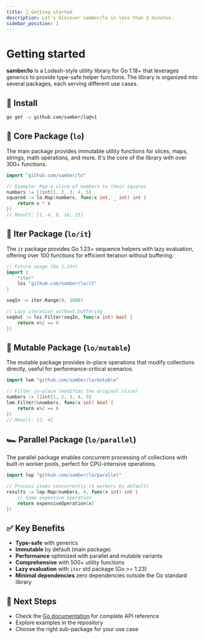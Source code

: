 ```yaml
---
title: 🚀 Getting started
description: Let's discover samber/lo in less than 5 minutes.
sidebar_position: 1
---
```


# Getting started

**samber/lo** is a Lodash-style utility library for Go 1.18+ that leverages generics to provide type-safe helper functions. The library is organized into several packages, each serving different use cases.

## 🚀 Install

```bash
go get -u github.com/samber/lo@v1
```

## 🧢 Core Package (`lo`)

The main package provides immutable utility functions for slices, maps, strings, math operations, and more. It's the core of the library with over 300+ functions.

```go
import "github.com/samber/lo"

// Example: Map a slice of numbers to their squares
numbers := []int{1, 2, 3, 4, 5}
squared := lo.Map(numbers, func(x int, _ int) int {
    return x * x
})
// Result: [1, 4, 9, 16, 25]
```

## 🔄 Iter Package (`lo/it`)

The  `it` package provides Go 1.23+ sequence helpers with lazy evaluation, offering over 100 functions for efficient iteration without buffering.

```go
// Future usage (Go 1.23+)
import (
    "iter"
    loi "github.com/samber/lo/it"
)

seqIn := iter.Range(0, 1000)

// Lazy iteration without buffering
seqOut := loi.Filter(seqIn, func(x int) bool {
    return x%2 == 0
})
```

## 👣 Mutable Package (`lo/mutable`)

The mutable package provides in-place operations that modify collections directly, useful for performance-critical scenarios.

```go
import lom "github.com/samber/lo/mutable"

// Filter in-place (modifies the original slice)
numbers := []int{1, 2, 3, 4, 5}
lom.Filter(&numbers, func(x int) bool {
    return x%2 == 0
})
// Result: [2, 4]
```

## 🏎️ Parallel Package (`lo/parallel`)

The parallel package enables concurrent processing of collections with built-in worker pools, perfect for CPU-intensive operations.

```go
import lop "github.com/samber/lo/parallel"

// Process items concurrently (4 workers by default)
results := lop.Map(numbers, 4, func(x int) int {
    // Some expensive operation
    return expensiveOperation(x)
})
```

## ✅ Key Benefits

- **Type-safe** with generics
- **Immutable** by default (main package)
- **Performance** optimized with parallel and mutable variants
- **Comprehensive** with 500+ utility functions
- **Lazy evaluation** with `iter` std package (Go >= 1.23)
- **Minimal dependencies** zero dependencies outside the Go standard library

## 👀 Next Steps

- Check the [Go documentation](https://pkg.go.dev/github.com/samber/lo) for complete API reference
- Explore examples in the repository
- Choose the right sub-package for your use case
